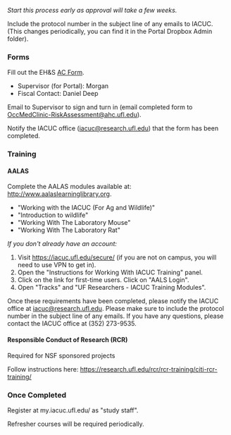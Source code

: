 *Start this process early as approval will take a few weeks.*

Include the protocol number in the subject line of any emails to IACUC. (This changes periodically, you can find it in the Portal Dropbox Admin folder).

### Forms

Fill out the EH&S [AC Form](http://webfiles.ehs.ufl.edu/ACForm.pdf).
  * Supervisor (for Portal): Morgan
  * Fiscal Contact: Daniel Deep

Email to Supervisor to sign and turn in (email completed form to OccMedClinic-RiskAssessment@ahc.ufl.edu).

Notify the IACUC office (iacuc@research.ufl.edu) that the form has been completed.  

### Training

#### AALAS

Complete the AALAS modules available at: http://www.aalaslearninglibrary.org. 
* "Working with the IACUC (For Ag and Wildlife)"
* "Introduction to wildlife"
* "Working With The Laboratory Mouse" 
* "Working With The Laboratory Rat" 

*If you don't already have an account:*
1. Visit https://iacuc.ufl.edu/secure/ (if you are not on campus, you will need to use VPN to get in). 
2. Open the "Instructions for Working With IACUC Training" panel.
3. Click on the link for first-time users. Click on "AALS Login".
4. Open "Tracks" and "UF Researchers - IACUC Training Modules".
 
Once these requirements have been completed, please notify the IACUC office at iacuc@research.ufl.edu. Please make sure to include the protocol number in the subject line of any emails. If you have any questions, please contact the IACUC office at (352) 273-9535.

#### Responsible Conduct of Research (RCR)

Required for NSF sponsored projects

Follow instructions here: https://research.ufl.edu/rcr/rcr-training/citi-rcr-training/

### Once Completed 

Register at my.iacuc.ufl.edu/ as "study staff".

Refresher courses will be required periodically.


